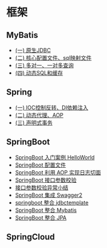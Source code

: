 # 框架

## MyBatis
- [(一) 原生JDBC](docs/框架/SSM/MyBatis笔记(一)--原生JDBC.md)
- [(二) 核心配置文件、sql映射文件](docs/框架/SSM/MyBatis笔记(二)--核心配置文件、sql映射文件.md)
- [(三) 多对一、一对多查询](docs/框架/SSM/MyBatis笔记(三)--多对一、一对多查询.md)
- [(四) 动态SQL和缓存](docs/框架/SSM/Mybatis笔记(四)--动态SQL和缓存.md)

## Spring
- [(一) IOC控制反转、DI依赖注入](docs/框架/SSM/Spring笔记(一)----IOC控制反转、DI依赖注入.md)
- [(二) 动态代理、AOP](docs/框架/SSM/Spring笔记(二)----动态代理、AOP.md)
- [(三) 声明式事务](docs/框架/SSM/Spring笔记(三)----声明式事务.md)
## SpringBoot
- [SpringBoot 入门案例 HelloWorld](docs/框架/SpringBoot/demo-helloworld.md)
- [SpringBoot 配置文件](docs/框架/SpringBoot/demo-properties.md)
- [SpringBoot 利用 AOP 实现日志切面](docs/框架/SpringBoot/demo-log-aop.md)
- [SpringBoot 接口参数校验](docs/框架/SpringBoot/demo-validation.md)
- [接口参数校验异常小结](docs/框架/SpringBoot/接口参数校验异常小结.md)
- [SpringBoot 集成 Swagger2](docs/框架/SpringBoot/demo-swagger2.md)
- [springboot 整合 jdbctemplate](docs/框架/SpringBoot/demo-jdbctemplate.md)
- [SpringBoot 整合 Mybatis](docs/框架/SpringBoot/demo-mybatis.md)
- [SpringBoot 整合 JPA](docs/框架/SpringBoot/demo-jpa.md)


## SpringCloud
